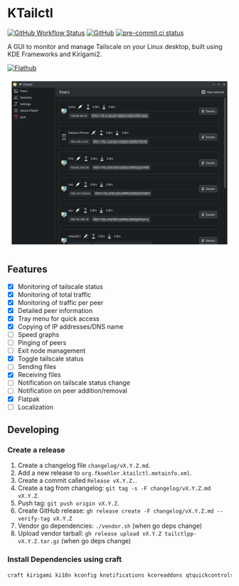 # KTailctl

[![GitHub Workflow Status](https://img.shields.io/github/actions/workflow/status/f-koehler/KTailctl/ci.yml)](https://github.com/f-koehler/KTailctl/actions/workflows/ci.yml)
[![GitHub](https://img.shields.io/github/license/f-koehler/KTailctl)](https://github.com/f-koehler/KTailctl)
[![pre-commit.ci status](https://results.pre-commit.ci/badge/github/f-koehler/KTailctl/main.svg)](https://results.pre-commit.ci/latest/github/f-koehler/KTailctl/main)

A GUI to monitor and manage Tailscale on your Linux desktop, built using KDE Frameworks and Kirigami2.

[![Flathub](https://dl.flathub.org/assets/badges/flathub-badge-en.svg)](https://flathub.org/apps/org.fkoehler.KTailctl)

![Main Window](screenshots/main.png)

## Features

- [x] Monitoring of tailscale status
- [x] Monitoring of total traffic
- [x] Monitoring of traffic per peer
- [x] Detailed peer information
- [x] Tray menu for quick access
- [x] Copying of IP addresses/DNS name
- [ ] Speed graphs
- [ ] Pinging of peers
- [ ] Exit node management
- [x] Toggle tailscale status
- [ ] Sending files
- [x] Receiving files
- [ ] Notification on tailscale status change
- [ ] Notification on peer addition/removal
- [x] Flatpak
- [ ] Localization

## Developing

### Create a release

1. Create a changelog file `changelog/vX.Y.Z.md`.
2. Add a new release to `org.fkoehler.ktailctl.metainfo.xml`.
3. Create a commit called `Release vX.Y.Z.`.
4. Create a tag from changelog: `git tag -s -F changelog/vX.Y.Z.md vX.Y.Z`.
5. Push tag: `git push origin vX.Y.Z`.
6. Create GitHub release: `gh release create -F changelog/vX.Y.Z.md --verify-tag vX.Y.Z`
7. Vendor go dependencies: `./vendor.sh` (when go deps change)
8. Upload vendor tarball: `gh release upload vX.Y.Z tailctlpp-vX.Y.Z.tar.gz` (when go deps change)

### Install Dependencies using craft

```bash
craft kirigami ki18n kconfig knotifications kcoreaddons qtquickcontrols
```
